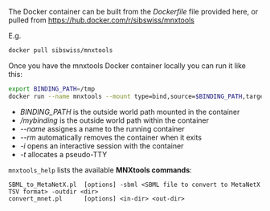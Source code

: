 The Docker container can be built from the _Dockerfile_ file provided here, or pulled from https://hub.docker.com/r/sibswiss/mnxtools

E.g.
```bash
docker pull sibswiss/mnxtools
```

Once you have the mnxtools Docker container locally you can run it like this:
```bash
export BINDING_PATH=/tmp
docker run --name mnxtools --mount type=bind,source=$BINDING_PATH,target=/mybinding --rm -i -t sibswiss/mnxtools mnxtools_help
```
- *BINDING_PATH* is the outside world path mounted in the container
- */mybinding* is the outside world path within the container
- *--name* assignes a name to the running container
- *--rm* automatically removes the container when it exits
- *-i* opens an interactive session with the container
- *-t* allocates a pseudo-TTY



```mnxtools_help``` lists the available **MNXtools commands**:
```
SBML_to_MetaNetX.pl  [options] -sbml <SBML file to convert to MetaNetX TSV format> -outdir <dir>
convert_mnet.pl      [options] <in-dir> <out-dir>

```
